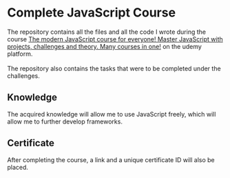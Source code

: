 # Complete JavaScript Course
The repository contains all the files and all the code I wrote during the course [The modern JavaScript course for everyone! Master JavaScript with projects, challenges and theory. Many courses in one!](https://www.udemy.com/course/the-complete-javascript-course) on the udemy platform.
<br><br>The repository also contains the tasks that were to be completed under the challenges.

## Knowledge
The acquired knowledge will allow me to use JavaScript freely, which will allow me to further develop frameworks.

## Certificate
After completing the course, a link and a unique certificate ID will also be placed.
